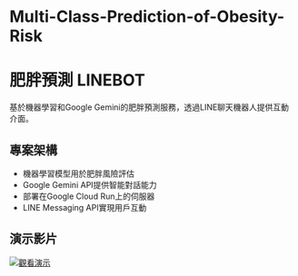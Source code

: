 # Multi-Class-Prediction-of-Obesity-Risk
# 肥胖預測 LINEBOT

基於機器學習和Google Gemini的肥胖預測服務，透過LINE聊天機器人提供互動介面。

## 專案架構
- 機器學習模型用於肥胖風險評估
- Google Gemini API提供智能對話能力
- 部署在Google Cloud Run上的伺服器
- LINE Messaging API實現用戶互動

## 演示影片
[![觀看演示](https://img.youtube.com/vi/WUFwphdExB0/0.jpg)](https://youtube.com/shorts/WUFwphdExB0)
